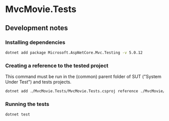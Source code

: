 # MvcMovie.Tests

## Development notes

### Installing dependencies

```bash
dotnet add package Microsoft.AspNetCore.Mvc.Testing -v 5.0.12
```

### Creating a reference to the tested project

This command must be run in the (common) parent folder of SUT ("System Under Test") and tests projects.

```bash
dotnet add ./MvcMovie.Tests/MvcMovie.Tests.csproj reference ./MvcMovie/MvcMovie.csproj
```

### Running the tests

```bash
dotnet test
```
